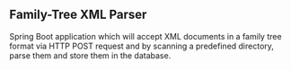 ## Family-Tree XML Parser

Spring Boot application which will accept XML documents in a family tree format via HTTP POST request and by scanning a predefined directory, parse them and store them in the database.
